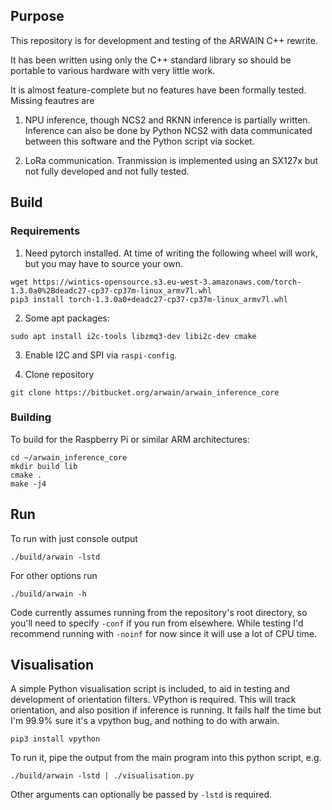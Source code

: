 ## Purpose

This repository is for development and testing of the ARWAIN C++ rewrite.

It has been written using only the C++ standard library so should be portable to various hardware with very little work.

It is almost feature-complete but no features have been formally tested. Missing feautres are

1. NPU inference, though NCS2 and RKNN inference is partially written. Inference can also be done by Python NCS2 with data communicated between this software and the Python script via socket.

2. LoRa communication. Tranmission is implemented using an SX127x but not fully developed and not fully tested.

## Build

### Requirements
1. Need pytorch installed. At time of writing the following wheel will work, but you may have to source your own.
```
wget https://wintics-opensource.s3.eu-west-3.amazonaws.com/torch-1.3.0a0%2Bdeadc27-cp37-cp37m-linux_armv7l.whl
pip3 install torch-1.3.0a0+deadc27-cp37-cp37m-linux_armv7l.whl
```

2. Some apt packages:
```
sudo apt install i2c-tools libzmq3-dev libi2c-dev cmake
```

3. Enable I2C and SPI via `raspi-config`.

4. Clone repository
```
git clone https://bitbucket.org/arwain/arwain_inference_core
```


### Building
To build for the Raspberry Pi or similar ARM architectures:
```
cd ~/arwain_inference_core
mkdir build lib
cmake .
make -j4
```

## Run
To run with just console output
```
./build/arwain -lstd
```
For other options run
```
./build/arwain -h
```
Code currently assumes running from the repository's root directory, so you'll need to specify `-conf` if you run from elsewhere. While testing I'd recommend running with `-noinf` for now since it will use a lot of CPU time.

## Visualisation
A simple Python visualisation script is included, to aid in testing and development of orientation filters. VPython is required. This will track orientation, and also position if inference is running. It fails half the time but I'm 99.9% sure it's a vpython bug, and nothing to do with arwain.
```
pip3 install vpython
```
To run it, pipe the output from the main program into this python script, e.g.
```
./build/arwain -lstd | ./visualisation.py
```
Other arguments can optionally be passed by `-lstd` is required.
